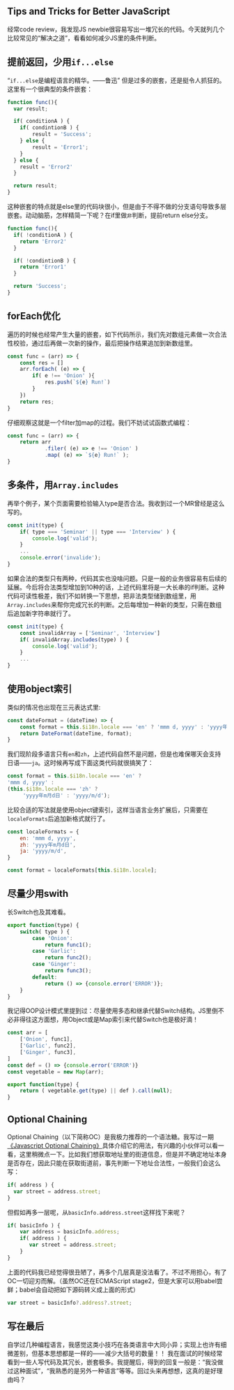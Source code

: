 ## Tips and Tricks for Better JavaScript

经常code review，我发现JS newbie很容易写出一堆冗长的代码。今天就列几个比较常见的“解决之道”，看看如何减少JS里的条件判断。

## 提前返回，少用`if...else`

“`if...else`是编程语言的精华。——鲁迅”
但是过多的嵌套，还是挺令人抓狂的。这里有一个很典型的条件嵌套：
```javascript
function func(){
  var result;

  if( conditionA ) {
    if( condintionB ) {
        result = 'Success';
    } else {
        result = 'Error1';
    }
  } else {
    result = 'Error2'
  }

  return result;
}
```

这种嵌套的特点就是else里的代码块很小，但是由于不得不做的分支语句导致多层嵌套。动动脑筋，怎样精简一下呢？在if里做`非`判断，提前return else分支。

```javascript
function func(){
  if( !conditionA ) {
    return 'Error2'
  }

  if( !condintionB ) {
    return 'Error1'
  }

  return 'Success';
}
```

## forEach优化

遍历的时候也经常产生大量的嵌套，如下代码所示，我们先对数组元素做一次合法性校验，通过后再做一次新的操作，最后把操作结果追加到新数组里。

```javascript
const func = (arr) => {
    const res = []
    arr.forEach( (e) => {
        if( e !== 'Onion' ){
            res.push(`${e} Run!`)
        }
    })
    return res;
}
```

仔细观察这就是一个filter加map的过程。我们不妨试试函数式编程：

```javascript
const func = (arr) => {
    return arr
            .filer( (e) => e !== 'Onion' )
            .map( (e) => `${e} Run!` );
}
```

## 多条件，用`Array.includes`

再举个例子，某个页面需要检验输入type是否合法。我收到过一个MR曾经是这么写的。

```javascript
const init(type) {
    if( type === 'Seminar' || type === 'Interview' ) {
        console.log('valid');
    }
    ...
    console.error('invalide');
}
```

如果合法的类型只有两种，代码其实也没啥问题。只是一般的业务很容易有后续的延展。今后将合法类型增加到10种的话，上述代码里将是一大长串的if判断。这种代码可读性极差，我们不如转换一下思想，把非法类型储到数组里，用`Array.includes`来帮你完成冗长的判断。之后每增加一种新的类型，只需在数组后追加新字符串就行了。

```javascript
const init(type) {
    const invalidArray = ['Seminar', 'Interview']
    if( invalidArray.includes(type) ) {
        console.log('valid');
    }
    ...
}
```

## 使用object索引

类似的情况也出现在三元表达式里:

```javascript
const dateFormat = (dateTime) => {
    const format = this.$i18n.locale === 'en' ? 'mmm d, yyyy' : 'yyyy年m月d日';
    return DateFormat(dateTime, format);
}
```

我们现阶段多语言只有`en`和`zh`，上述代码自然不是问题，但是也难保哪天会支持日语——`ja`。这时候再写成下面这类代码就很搞笑了：

```javascript
const format = this.$i18n.locale === 'en' ? 
'mmm d, yyyy' : 
(this.$i18n.locale === 'zh' ? 
     'yyyy年m月d日' : 'yyyy/m/d');
```

比较合适的写法就是使用object键索引，这样当语言业务扩展后，只需要在`localeFormats`后追加新格式就行了。

```javascript
const localeFormats = {
    en: 'mmm d, yyyy',
    zh: 'yyyy年m月d日',
    ja: 'yyyy/m/d',
}

const format = localeFormats[this.$i18n.locale];
```

## 尽量少用swith

长Switch也及其难看。

```javascript
export function(type) {
    switch( type ) {
        case 'Onion':
            return func1();
        case 'Garlic':
            return func2();
        case 'Ginger':
            return func3();
        default:
            return () => {console.error('ERROR')};
    }
}
```
我记得OOP设计模式里提到过：尽量使用多态和继承代替Switch结构。JS里倒不必非得往这方面想，用Object或是Map索引来代替Switch也是极好滴！

```javascript
const arr = [
    ['Onion', func1],
    ['Garlic', func2],
    ['Ginger', func3],
]
const def = () => {console.error('ERROR')}
const vegetable = new Map(arr);

export function(type) {
    return ( vegetable.get(type) || def ).call(null);
}
```

## Optional Chaining

Optional Chaining（以下简称OC）是我极力推荐的一个语法糖。我写过一期[《Javascript Optional Chaining》][1]具体介绍它的用法，有兴趣的小伙伴可以看一看，这里稍微点一下。比如我们想获取地址里的街道信息，但是并不确定地址本身是否存在，因此只能在获取街道前，事先判断一下地址合法性，一般我们会这么写：

```javascript
if( address ) {
  var street = address.street;
}
```

但假如再多一层呢，从`basicInfo.address.street`这样找下来呢？

```javascript
if( basicInfo ) {
    var address = basicInfo.address;
    if( address ) {
       var street = address.street;
    }
}
```
上面的代码我已经觉得很丑陋了，再多个几层真是没法看了。不过不用担心，有了OC一切迎刃而解。（虽然OC还在ECMAScript stage2，但是大家可以用babel尝鲜；babel会自动把如下源码转义成上面的形式）

```javascript
var street = basicInfo?.address?.street;
```

## 写在最后

自学过几种编程语言，我感觉这类小技巧在各类语言中大同小异；实现上也许有细微差别，但基本思想都是一样的——减少大括号的数量！！
我在面试的时候经常看到一些人写代码及其冗长，嵌套极多。我提醒后，得到的回复一般是：“我没做过这种面试”，“我熟悉的是另外一种语言”等等。回过头来再想想，这真的是好理由吗？


[1]: https://www.jianshu.com/p/e9ed7660034e